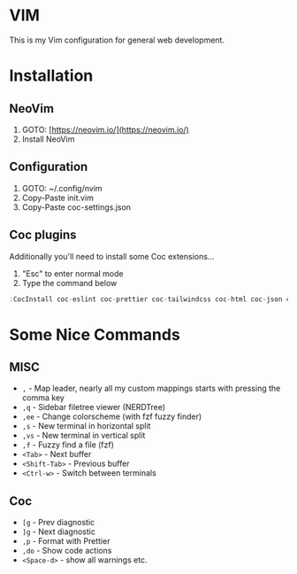 # VIM

This is my Vim configuration for general web development.  

# Installation

## NeoVim

1. GOTO: [https://neovim.io/](https://neovim.io/)
2. Install NeoVim

## Configuration

1. GOTO: ~/.config/nvim
2. Copy-Paste init.vim
3. Copy-Paste coc-settings.json

## Coc plugins

Additionally you'll need to install some Coc extensions...

1. "Esc" to enter normal mode
2. Type the command below

```jsx
:CocInstall coc-eslint coc-prettier coc-tailwindcss coc-html coc-json coc-css coc-tsserver
```

# Some Nice Commands

## MISC

- `,` - Map leader, nearly all my custom mappings starts with pressing the comma key
- `,q` - Sidebar filetree viewer (NERDTree)
- `,ee` - Change colorscheme (with fzf fuzzy finder)
- `,s` - New terminal in horizontal split
- `,vs` - New terminal in vertical split
- `,f` - Fuzzy find a file (fzf)
- `<Tab>` - Next buffer
- `<Shift-Tab>` - Previous buffer
- `<Ctrl-w>` - Switch between terminals

## Coc

- `[g` - Prev diagnostic
- `]g` - Next diagnostic
- `,p` - Format with Prettier
- `,do` - Show code actions
- `<Space-d>` - show all warnings etc.